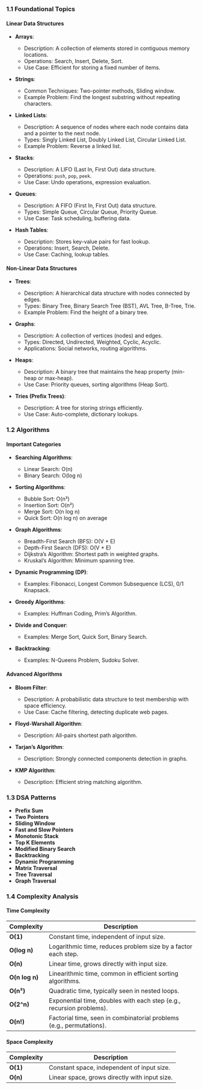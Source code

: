 ### **1.1 Foundational Topics**

#### **Linear Data Structures**

- **Arrays**:
  - Description: A collection of elements stored in contiguous memory locations.
  - Operations: Search, Insert, Delete, Sort.
  - Use Case: Efficient for storing a fixed number of items.

- **Strings**:
  - Common Techniques: Two-pointer methods, Sliding window.
  - Example Problem: Find the longest substring without repeating characters.

- **Linked Lists**:
  - Description: A sequence of nodes where each node contains data and a pointer to the next node.
  - Types: Singly Linked List, Doubly Linked List, Circular Linked List.
  - Example Problem: Reverse a linked list.

- **Stacks**:
  - Description: A LIFO (Last In, First Out) data structure.
  - Operations: `push`, `pop`, `peek`.
  - Use Case: Undo operations, expression evaluation.

- **Queues**:
  - Description: A FIFO (First In, First Out) data structure.
  - Types: Simple Queue, Circular Queue, Priority Queue.
  - Use Case: Task scheduling, buffering data.

- **Hash Tables**:
  - Description: Stores key-value pairs for fast lookup.
  - Operations: Insert, Search, Delete.
  - Use Case: Caching, lookup tables.

#### **Non-Linear Data Structures**

- **Trees**:
  - Description: A hierarchical data structure with nodes connected by edges.
  - Types: Binary Tree, Binary Search Tree (BST), AVL Tree, B-Tree, Trie.
  - Example Problem: Find the height of a binary tree.

- **Graphs**:
  - Description: A collection of vertices (nodes) and edges.
  - Types: Directed, Undirected, Weighted, Cyclic, Acyclic.
  - Applications: Social networks, routing algorithms.

- **Heaps**:
  - Description: A binary tree that maintains the heap property (min-heap or max-heap).
  - Use Case: Priority queues, sorting algorithms (Heap Sort).

- **Tries (Prefix Trees)**:
  - Description: A tree for storing strings efficiently.
  - Use Case: Auto-complete, dictionary lookups.

### **1.2 Algorithms**

#### **Important Categories**

- **Searching Algorithms**:
  - Linear Search: O(n)
  - Binary Search: O(log n)

- **Sorting Algorithms**:
  - Bubble Sort: O(n²)
  - Insertion Sort: O(n²)
  - Merge Sort: O(n log n)
  - Quick Sort: O(n log n) on average

- **Graph Algorithms**:
  - Breadth-First Search (BFS): O(V + E)
  - Depth-First Search (DFS): O(V + E)
  - Dijkstra’s Algorithm: Shortest path in weighted graphs.
  - Kruskal’s Algorithm: Minimum spanning tree.

- **Dynamic Programming (DP)**:
  - Examples: Fibonacci, Longest Common Subsequence (LCS), 0/1 Knapsack.

- **Greedy Algorithms**:
  - Examples: Huffman Coding, Prim’s Algorithm.

- **Divide and Conquer**:
  - Examples: Merge Sort, Quick Sort, Binary Search.

- **Backtracking**:
  - Examples: N-Queens Problem, Sudoku Solver.

#### **Advanced Algorithms**

- **Bloom Filter**:
  - Description: A probabilistic data structure to test membership with space efficiency.
  - Use Case: Cache filtering, detecting duplicate web pages.

- **Floyd-Warshall Algorithm**:
  - Description: All-pairs shortest path algorithm.

- **Tarjan’s Algorithm**:
  - Description: Strongly connected components detection in graphs.

- **KMP Algorithm**:
  - Description: Efficient string matching algorithm.

### **1.3 DSA Patterns**

- **Prefix Sum**
- **Two Pointers**
- **Sliding Window**
- **Fast and Slow Pointers**
- **Monotonic Stack**
- **Top K Elements**
- **Modified Binary Search**
- **Backtracking**
- **Dynamic Programming**
- **Matrix Traversal**
- **Tree Traversal**
- **Graph Traversal**

### **1.4 Complexity Analysis**

#### **Time Complexity**

| **Complexity** | **Description**                         |
|----------------|-----------------------------------------|
| **O(1)**      | Constant time, independent of input size. |
| **O(log n)**  | Logarithmic time, reduces problem size by a factor each step. |
| **O(n)**      | Linear time, grows directly with input size. |
| **O(n log n)**| Linearithmic time, common in efficient sorting algorithms. |
| **O(n²)**     | Quadratic time, typically seen in nested loops. |
| **O(2^n)**    | Exponential time, doubles with each step (e.g., recursion problems). |
| **O(n!)**     | Factorial time, seen in combinatorial problems (e.g., permutations). |

#### **Space Complexity**

| **Complexity** | **Description**                         |
|----------------|-----------------------------------------|
| **O(1)**      | Constant space, independent of input size. |
| **O(n)**      | Linear space, grows directly with input size. |

